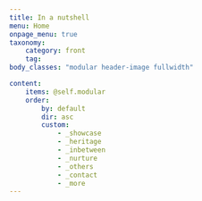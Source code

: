 ```yaml
---
title: In a nutshell
menu: Home
onpage_menu: true
taxonomy:
    category: front
    tag:
body_classes: "modular header-image fullwidth"

content:
    items: @self.modular
    order:
        by: default
        dir: asc
        custom:
            - _showcase
            - _heritage
            - _inbetween
            - _nurture
            - _others
            - _contact
            - _more
---
```

